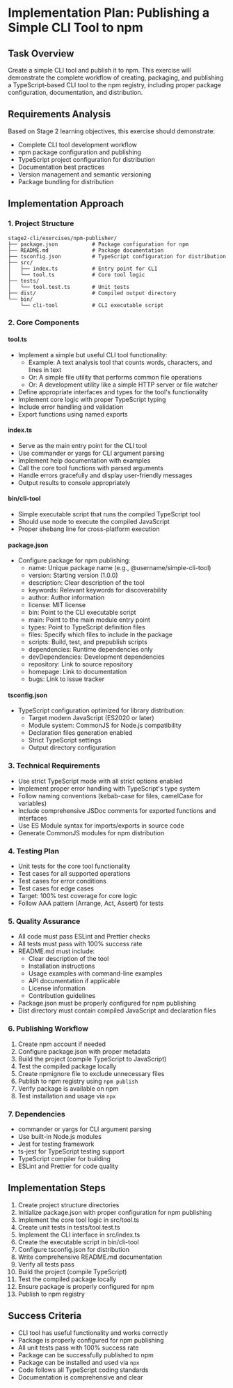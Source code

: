 # Implementation Plan: Publishing a Simple CLI Tool to npm

## Task Overview
Create a simple CLI tool and publish it to npm. This exercise will demonstrate the complete workflow of creating, packaging, and publishing a TypeScript-based CLI tool to the npm registry, including proper package configuration, documentation, and distribution.

## Requirements Analysis
Based on Stage 2 learning objectives, this exercise should demonstrate:
- Complete CLI tool development workflow
- npm package configuration and publishing
- TypeScript project configuration for distribution
- Documentation best practices
- Version management and semantic versioning
- Package bundling for distribution

## Implementation Approach

### 1. Project Structure
```
stage2-cli/exercises/npm-publisher/
├── package.json           # Package configuration for npm
├── README.md              # Package documentation
├── tsconfig.json          # TypeScript configuration for distribution
├── src/
│   ├── index.ts           # Entry point for CLI
│   └── tool.ts            # Core tool logic
├── tests/
│   └── tool.test.ts       # Unit tests
├── dist/                  # Compiled output directory
└── bin/
    └── cli-tool           # CLI executable script
```

### 2. Core Components

#### tool.ts
- Implement a simple but useful CLI tool functionality:
  - Example: A text analysis tool that counts words, characters, and lines in text
  - Or: A simple file utility that performs common file operations
  - Or: A development utility like a simple HTTP server or file watcher
- Define appropriate interfaces and types for the tool's functionality
- Implement core logic with proper TypeScript typing
- Include error handling and validation
- Export functions using named exports

#### index.ts
- Serve as the main entry point for the CLI tool
- Use commander or yargs for CLI argument parsing
- Implement help documentation with examples
- Call the core tool functions with parsed arguments
- Handle errors gracefully and display user-friendly messages
- Output results to console appropriately

#### bin/cli-tool
- Simple executable script that runs the compiled TypeScript tool
- Should use node to execute the compiled JavaScript
- Proper shebang line for cross-platform execution

#### package.json
- Configure package for npm publishing:
  - name: Unique package name (e.g., @username/simple-cli-tool)
  - version: Starting version (1.0.0)
  - description: Clear description of the tool
  - keywords: Relevant keywords for discoverability
  - author: Author information
  - license: MIT license
  - bin: Point to the CLI executable script
  - main: Point to the main module entry point
  - types: Point to TypeScript definition files
  - files: Specify which files to include in the package
  - scripts: Build, test, and prepublish scripts
  - dependencies: Runtime dependencies only
  - devDependencies: Development dependencies
  - repository: Link to source repository
  - homepage: Link to documentation
  - bugs: Link to issue tracker

#### tsconfig.json
- TypeScript configuration optimized for library distribution:
  - Target modern JavaScript (ES2020 or later)
  - Module system: CommonJS for Node.js compatibility
  - Declaration files generation enabled
  - Strict TypeScript settings
  - Output directory configuration

### 3. Technical Requirements
- Use strict TypeScript mode with all strict options enabled
- Implement proper error handling with TypeScript's type system
- Follow naming conventions (kebab-case for files, camelCase for variables)
- Include comprehensive JSDoc comments for exported functions and interfaces
- Use ES Module syntax for imports/exports in source code
- Generate CommonJS modules for npm distribution

### 4. Testing Plan
- Unit tests for the core tool functionality
- Test cases for all supported operations
- Test cases for error conditions
- Test cases for edge cases
- Target: 100% test coverage for core logic
- Follow AAA pattern (Arrange, Act, Assert) for tests

### 5. Quality Assurance
- All code must pass ESLint and Prettier checks
- All tests must pass with 100% success rate
- README.md must include:
  - Clear description of the tool
  - Installation instructions
  - Usage examples with command-line examples
  - API documentation if applicable
  - License information
  - Contribution guidelines
- Package.json must be properly configured for npm publishing
- Dist directory must contain compiled JavaScript and declaration files

### 6. Publishing Workflow
1. Create npm account if needed
2. Configure package.json with proper metadata
3. Build the project (compile TypeScript to JavaScript)
4. Test the compiled package locally
5. Create npmignore file to exclude unnecessary files
6. Publish to npm registry using `npm publish`
7. Verify package is available on npm
8. Test installation and usage via `npx`

### 7. Dependencies
- commander or yargs for CLI argument parsing
- Use built-in Node.js modules
- Jest for testing framework
- ts-jest for TypeScript testing support
- TypeScript compiler for building
- ESLint and Prettier for code quality

## Implementation Steps
1. Create project structure directories
2. Initialize package.json with proper configuration for npm publishing
3. Implement the core tool logic in src/tool.ts
4. Create unit tests in tests/tool.test.ts
5. Implement the CLI interface in src/index.ts
6. Create the executable script in bin/cli-tool
7. Configure tsconfig.json for distribution
8. Write comprehensive README.md documentation
9. Verify all tests pass
10. Build the project (compile TypeScript)
11. Test the compiled package locally
12. Ensure package is properly configured for npm
13. Publish to npm registry

## Success Criteria
- CLI tool has useful functionality and works correctly
- Package is properly configured for npm publishing
- All unit tests pass with 100% success rate
- Package can be successfully published to npm
- Package can be installed and used via `npx`
- Code follows all TypeScript coding standards
- Documentation is comprehensive and clear